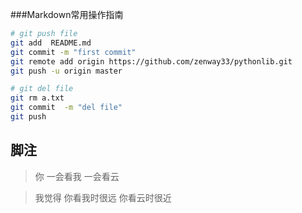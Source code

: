 ###Markdown常用操作指南
```bash
# git push file
git add  README.md
git commit -m "first commit"
git remote add origin https://github.com/zenway33/pythonlib.git 
git push -u origin master
```
```bash
# git del file
git rm a.txt
git commit  -m "del file"
git push
```

## 脚注
> 你
> 一会看我
> 一会看云

>  我觉得
>  你看我时很远
>  你看云时很近
